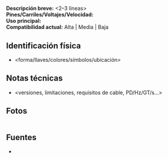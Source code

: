 
# <Tipo y nombre>

**Descripción breve:** <2–3 líneas>  
**Pines/Carriles/Voltajes/Velocidad:** <datos clave>  
**Uso principal:** <texto>  
**Compatibilidad actual:** Alta | Media | Baja

## Identificación física
- <forma/llaves/colores/símbolos/ubicación>

## Notas técnicas
- <versiones, limitaciones, requisitos de cable, PD/Hz/GT/s…>

## Fotos
![<alt>](../../../assets/img/20-conectores_externos/<tu-imagen>.jpg "<title>")

## Fuentes
- <enlaces oficiales>
